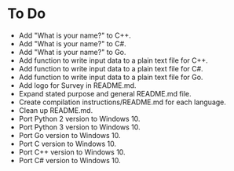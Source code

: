 # To Do

- Add "What is your name?" to C++.
- Add "What is your name?" to C#.
- Add "What is your name?" to Go.
- Add function to write input data to a plain text file for C++.
- Add function to write input data to a plain text file for C#.
- Add function to write input data to a plain text file for Go.
- Add logo for Survey in README.md.
- Expand stated purpose and general README.md file.
- Create compilation instructions/README.md for each language.
- Clean up README.md.
- Port Python 2 version to Windows 10.
- Port Python 3 version to Windows 10.
- Port Go version to Windows 10.
- Port C version to Windows 10.
- Port C++ version to Windows 10.
- Port C# version to Windows 10.
